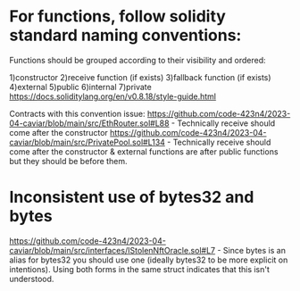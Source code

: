 # For functions, follow solidity standard naming conventions:
Functions should be grouped according to their visibility and ordered:

1)constructor
2)receive function (if exists)
3)fallback function (if exists)
4)external
5)public
6)internal
7)private
https://docs.soliditylang.org/en/v0.8.18/style-guide.html

Contracts with this convention issue:
https://github.com/code-423n4/2023-04-caviar/blob/main/src/EthRouter.sol#L88 - Technically receive should come after the constructor
https://github.com/code-423n4/2023-04-caviar/blob/main/src/PrivatePool.sol#L134 - Technically receive should come after the constructor & external functions are after public functions but they should be before them.


# Inconsistent use of bytes32 and bytes
https://github.com/code-423n4/2023-04-caviar/blob/main/src/interfaces/IStolenNftOracle.sol#L7 - Since bytes is an alias for bytes32 you should use one (ideally bytes32 to be more explicit on intentions).
Using both forms in the same struct indicates that this isn't understood.